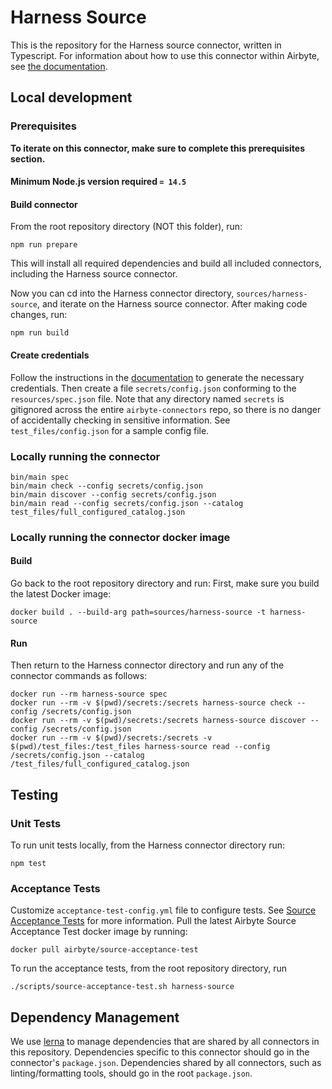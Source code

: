 # Harness Source

This is the repository for the Harness source connector, written in Typescript.
For information about how to use this connector within Airbyte, see [the
documentation](https://docs.airbyte.io/integrations/sources/harness).

## Local development

### Prerequisites

**To iterate on this connector, make sure to complete this prerequisites
section.**

#### Minimum Node.js version required `= 14.5`

#### Build connector

From the root repository directory (NOT this folder), run:

```
npm run prepare
```

This will install all required dependencies and build all included connectors,
including the Harness source connector.

Now you can cd into the Harness connector directory, `sources/harness-source`,
and iterate on the Harness source connector. After making code changes, run:

```
npm run build
```

#### Create credentials

Follow the instructions in the
[documentation](https://docs.airbyte.io/integrations/sources/harness) to
generate the necessary credentials. Then create a file `secrets/config.json`
conforming to the `resources/spec.json` file. Note that any directory named
`secrets` is gitignored across the entire `airbyte-connectors` repo, so there is
no danger of accidentally checking in sensitive information. See
`test_files/config.json` for a sample config file.

### Locally running the connector

```
bin/main spec
bin/main check --config secrets/config.json
bin/main discover --config secrets/config.json
bin/main read --config secrets/config.json --catalog test_files/full_configured_catalog.json
```

### Locally running the connector docker image

#### Build

Go back to the root repository directory and run:
First, make sure you build the latest Docker image:

```
docker build . --build-arg path=sources/harness-source -t harness-source
```

#### Run

Then return to the Harness connector directory and run any of the connector
commands as follows:

```
docker run --rm harness-source spec
docker run --rm -v $(pwd)/secrets:/secrets harness-source check --config /secrets/config.json
docker run --rm -v $(pwd)/secrets:/secrets harness-source discover --config /secrets/config.json
docker run --rm -v $(pwd)/secrets:/secrets -v $(pwd)/test_files:/test_files harness-source read --config /secrets/config.json --catalog /test_files/full_configured_catalog.json
```

## Testing

### Unit Tests

To run unit tests locally, from the Harness connector directory run:

```
npm test
```

### Acceptance Tests

Customize `acceptance-test-config.yml` file to configure tests. See [Source
Acceptance
Tests](https://docs.airbyte.io/connector-development/testing-connectors/source-acceptance-tests-reference)
for more information.
Pull the latest Airbyte Source Acceptance Test docker image by running:

```
docker pull airbyte/source-acceptance-test
```

To run the acceptance tests, from the root repository directory, run

```
./scripts/source-acceptance-test.sh harness-source
```

## Dependency Management

We use [lerna](https://lerna.js.org/) to manage dependencies that are shared by
all connectors in this repository. Dependencies specific to this connector
should go in the connector's `package.json`. Dependencies shared by all
connectors, such as linting/formatting tools, should go in the root
`package.json`.
